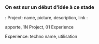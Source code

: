 ### On est sur un début d'idée à ce stade

:
Project: name, picture, description, link
:

apporte, 1N Project, 01 Experience

Experience: techno name, utilisation


